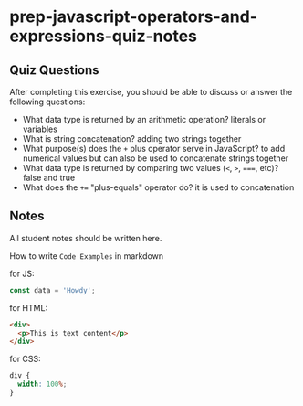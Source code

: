 # prep-javascript-operators-and-expressions-quiz-notes

## Quiz Questions

After completing this exercise, you should be able to discuss or answer the following questions:

- What data type is returned by an arithmetic operation?
  literals or variables
- What is string concatenation?
  adding two strings together
- What purpose(s) does the `+` plus operator serve in JavaScript?
  to add numerical values but can also be used to concatenate strings together
- What data type is returned by comparing two values (`<`, `>`, `===`, etc)?
  false and true
- What does the `+=` "plus-equals" operator do?
  it is used to concatenation

## Notes

All student notes should be written here.

How to write `Code Examples` in markdown

for JS:

```javascript
const data = 'Howdy';
```

for HTML:

```html
<div>
  <p>This is text content</p>
</div>
```

for CSS:

```css
div {
  width: 100%;
}
```
